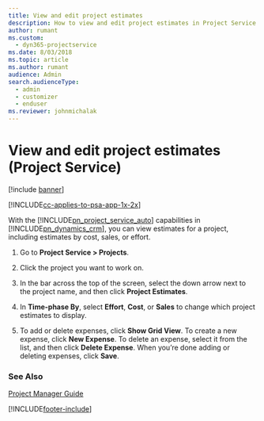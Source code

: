 ```yaml
---
title: View and edit project estimates
description: How to view and edit project estimates in Project Service
author: rumant
ms.custom: 
  - dyn365-projectservice
ms.date: 8/03/2018
ms.topic: article
ms.author: rumant
audience: Admin
search.audienceType: 
  - admin
  - customizer
  - enduser
ms.reviewer: johnmichalak
---
```

# View and edit project estimates (Project Service)

[!include [banner](../includes/psa-now-project-operations.md)]

[!INCLUDE[cc-applies-to-psa-app-1x-2x](../includes/cc-applies-to-psa-app-1x-2x.md)]

With the [!INCLUDE[pn_project_service_auto](../includes/pn-project-service-auto.md)] capabilities in [!INCLUDE[pn_dynamics_crm](../includes/pn-dynamics-crm.md)], you can view estimates for a project, including estimates by cost, sales, or effort.  
  
1.  Go to **Project Service > Projects**.  
  
2.  Click the project you want to work on.  
  
3.  In the bar across the top of the screen, select the down arrow next to the project name, and then click **Project Estimates**.  
  
4.  In **Time-phase By**, select **Effort**, **Cost**, or **Sales** to change which project estimates to display.  
  
5.  To add or delete expenses, click **Show Grid View**. To create a new expense, click **New Expense**. To delete an expense, select it from the list, and then click **Delete Expense**. When you’re done adding or deleting expenses, click **Save**.  
  
### See Also  
 [Project Manager Guide](../psa/project-manager-guide.md)


[!INCLUDE[footer-include](../includes/footer-banner.md)]
